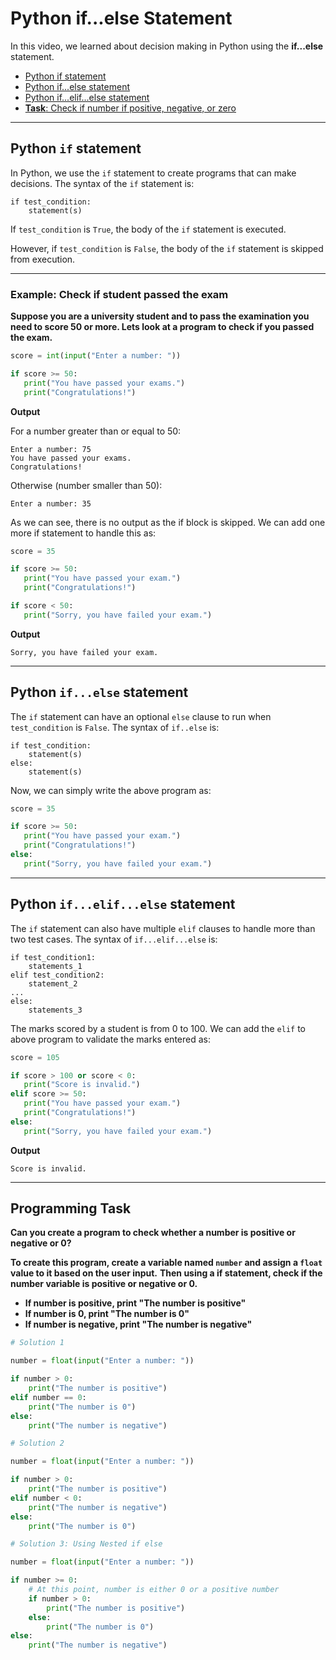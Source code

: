 # Python if...else Statement

In this video, we learned about decision making in Python using the **if...else** statement.

- [Python if statement](#python-if-statement)
- [Python if...else statement](#python-ifelse-statement-1)
- [Python if...elif...else statement](#python-ifelifelse-statement)
- [**Task**: Check if number if positive, negative, or zero](#programming-task)

---

## Python `if` statement
In Python, we use the `if` statement to create programs that can make decisions. The syntax of the `if` statement is:

```
if test_condition:
    statement(s)
```

If `test_condition` is `True`, the body of the `if` statement is executed.

However, if `test_condition` is `False`, the body of the `if` statement is skipped from execution.

---

### Example: Check if student passed the exam

**Suppose you are a university student and to pass the examination you need to score 50 or more. Lets look at a program to
check if you passed the exam.**

```python
score = int(input("Enter a number: "))

if score >= 50:
   print("You have passed your exams.")
   print("Congratulations!")
```

**Output**

For a number greater than or equal to 50:
```
Enter a number: 75
You have passed your exams.
Congratulations!
```

Otherwise (number smaller than 50):
```
Enter a number: 35
```
As we can see, there is no output as the if block is skipped. We can add one more if statement to handle this as:

```python
score = 35

if score >= 50:
   print("You have passed your exam.")
   print("Congratulations!")

if score < 50:
   print("Sorry, you have failed your exam.")
```

**Output**

```
Sorry, you have failed your exam.
```

---

## Python `if...else` statement

The `if` statement can have an optional `else` clause to run when `test_condition` is `False`. The syntax of `if..else` is:

```
if test_condition:
    statement(s)
else:
    statement(s)
```

Now, we can simply write the above program as:

```python
score = 35

if score >= 50:
   print("You have passed your exam.")
   print("Congratulations!")
else:
   print("Sorry, you have failed your exam.")
```

___

## Python `if...elif...else` statement

The `if` statement can also have multiple `elif` clauses to handle more than two test cases.
The syntax of `if...elif...else` is:

```
if test_condition1:
    statements_1
elif test_condition2:
    statement_2
...
else:
    statements_3
```

The marks scored by a student is from 0 to 100. We can add the `elif` to above program to validate the marks entered as:

```python
score = 105

if score > 100 or score < 0:
   print("Score is invalid.")
elif score >= 50:
   print("You have passed your exam.")
   print("Congratulations!")
else:
   print("Sorry, you have failed your exam.")
```

**Output**

```
Score is invalid.
```

---

## Programming Task

**Can you create a program to check whether a number is positive or negative or 0?**

**To create this program, create a variable named `number` and assign a `float` value to it based on the user input.**
**Then using a if statement, check if the number variable is positive or negative or 0.**

* __If number is positive, print "The number is positive"__
* __If number is 0, print "The number is 0"__
* __If number is negative, print "The number is negative"__

```python
# Solution 1

number = float(input("Enter a number: "))

if number > 0:
    print("The number is positive")
elif number == 0:
    print("The number is 0")
else:
    print("The number is negative")
```


```python
# Solution 2

number = float(input("Enter a number: "))

if number > 0:
    print("The number is positive")
elif number < 0:
    print("The number is negative")
else:
    print("The number is 0")
```

```python
# Solution 3: Using Nested if else

number = float(input("Enter a number: "))

if number >= 0:
    # At this point, number is either 0 or a positive number
    if number > 0:
        print("The number is positive")
    else:
        print("The number is 0")
else:
    print("The number is negative")
```
